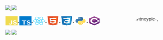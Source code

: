 <div align="center"  style="display: flex">
  <a href="https://github.com/Witney2025">
  <img height="180em" src="https://github-readme-stats.vercel.app/api?username=Witney2025&show_icons=true&theme=dracula&include_all_commits=true&count_private=true"/>
  <img height="180em" src="https://github-readme-stats.vercel.app/api/top-langs/?username=Witney2025&layout=compact&langs_count=7&theme=dark"/>
</div>

  <div style="display: inline_block"><br> <img align="center" alt="f50kdev-Js" height="30" width="40" src="https://raw.githubusercontent.com/devicons/devicon/master/icons/javascript/javascript-plain.svg">
  <img align="center" alt="f50kdev-Ts" height="30" width="40" src="https://raw.githubusercontent.com/devicons/devicon/master/icons/typescript/typescript-plain.svg">
  <img align="center" alt="f50kdev-React" height="30" width="40" src="https://raw.githubusercontent.com/devicons/devicon/master/icons/react/react-original.svg">
  <img align="center" alt="f50kdev-HTML" height="30" width="40" src="https://raw.githubusercontent.com/devicons/devicon/master/icons/html5/html5-original.svg">
  <img align="center" alt="f50kdev-CSS" height="30" width="40" src="https://raw.githubusercontent.com/devicons/devicon/master/icons/css3/css3-original.svg">
  <img align="center" alt="f50kdev-Python" height="30" width="40" src="https://raw.githubusercontent.com/devicons/devicon/master/icons/python/python-original.svg">
  <img align="center" alt="f50kdev-java" height="30" width="40" src="https://raw.githubusercontent.com/devicons/devicon/master/icons/csharp/csharp-original.svg">
  
  <img align="right" alt="witneypic-pic" height="150" style="border-radius:1000px;" src="https://github.com/Witney2025/imageprofile/blob/main/E79A07FE-08CE-451F-AF78-4DE5494C0C42_1_105_c%201.png?raw=true">
</div>
  
  <div>
    

    

    
 	
 
  <a href = "witneyxerinda@gmail.com"><img src="https://img.shields.io/badge/-Gmail-%23333?style=for-the-badge&logo=gmail&logoColor=white" target="_blank"></a>
  <a href="https://www.linkedin.com/in/witney-xerinda-756579344/" target="_blank"><img src="https://img.shields.io/badge/-LinkedIn-%230077B5?style=for-the-badge&logo=linkedin&logoColor=white" target="_blank"></a> 
    
  </div>
